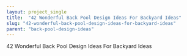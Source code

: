 ```yaml
---
layout: project_single
title:  "42 Wonderful Back Pool Design Ideas For Backyard Ideas"
slug: "42-wonderful-back-pool-design-ideas-for-backyard-ideas"
parent: "back-pool-design-ideas"
---
```

42 Wonderful Back Pool Design Ideas For Backyard Ideas